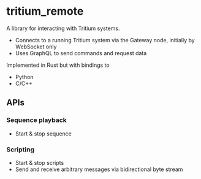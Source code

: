 # tritium_remote

A library for interacting with Tritium systems.

- Connects to a running Tritium system via the Gateway node, initially by WebSocket only
- Uses GraphQL to send commands and request data

Implemented in Rust but with bindings to

- Python
- C/C++

## APIs

### Sequence playback

- Start & stop sequence

### Scripting

- Start & stop scripts
- Send and receive arbitrary messages via bidirectional byte stream
